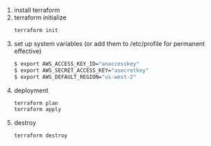 1. install terraform
2. terraform initialize 
    ```bash
    terraform init
    ```
3. set up system variables (or add them to /etc/profile for permanent effective)
    ```bash
    $ export AWS_ACCESS_KEY_ID="anaccesskey"
    $ export AWS_SECRET_ACCESS_KEY="asecretkey"
    $ export AWS_DEFAULT_REGION="us-west-2"
    ```
4. deployment
    ```bash
    terraform plan
    terraform apply
    ```
5. destroy
    ```bash
    terraform destroy
    ```
    